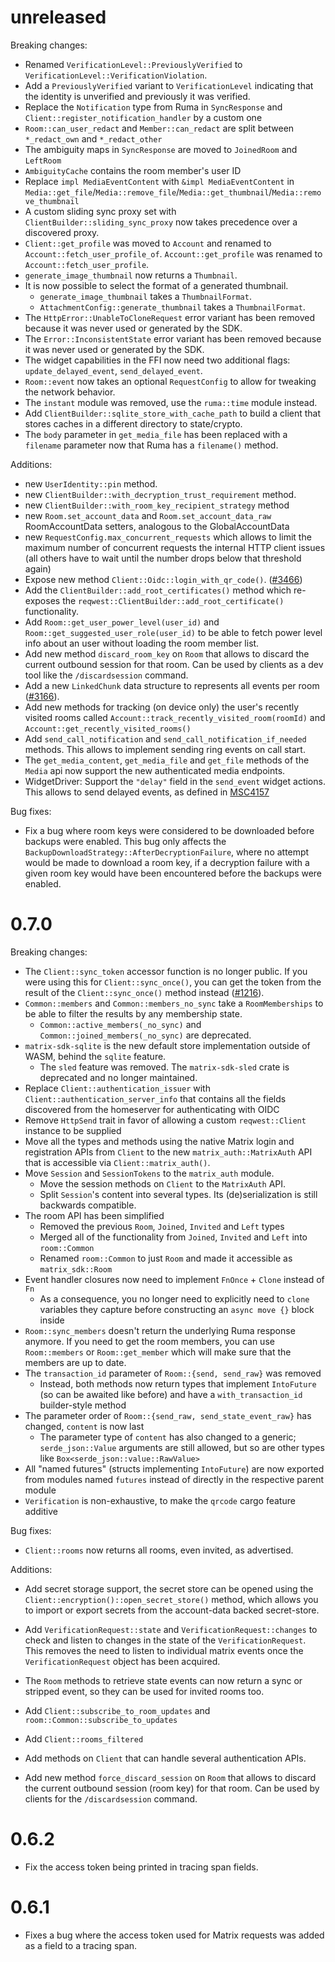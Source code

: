 # unreleased

Breaking changes:

- Renamed `VerificationLevel::PreviouslyVerified` to `VerificationLevel::VerificationViolation`.
- Add a `PreviouslyVerified` variant to `VerificationLevel` indicating that the identity is unverified and previously it was verified.
- Replace the `Notification` type from Ruma in `SyncResponse` and `Client::register_notification_handler`
  by a custom one
- `Room::can_user_redact` and `Member::can_redact` are split between `*_redact_own` and `*_redact_other`
- The ambiguity maps in `SyncResponse` are moved to `JoinedRoom` and `LeftRoom`
- `AmbiguityCache` contains the room member's user ID
- Replace `impl MediaEventContent` with `&impl MediaEventContent` in
  `Media::get_file`/`Media::remove_file`/`Media::get_thumbnail`/`Media::remove_thumbnail`
- A custom sliding sync proxy set with `ClientBuilder::sliding_sync_proxy` now takes precedence over a discovered proxy.
- `Client::get_profile` was moved to `Account` and renamed to `Account::fetch_user_profile_of`. `Account::get_profile` was renamed to `Account::fetch_user_profile`.
- `generate_image_thumbnail` now returns a `Thumbnail`.
- It is now possible to select the format of a generated thumbnail.
  - `generate_image_thumbnail` takes a `ThumbnailFormat`.
  - `AttachmentConfig::generate_thumbnail` takes a `ThumbnailFormat`.
- The `HttpError::UnableToCloneRequest` error variant has been removed because it was never used or
  generated by the SDK.
- The `Error::InconsistentState` error variant has been removed because it was never used or
  generated by the SDK.
- The widget capabilities in the FFI now need two additional flags: `update_delayed_event`, `send_delayed_event`.
- `Room::event` now takes an optional `RequestConfig` to allow for tweaking the network behavior.
- The `instant` module was removed, use the `ruma::time` module instead.
- Add `ClientBuilder::sqlite_store_with_cache_path` to build a client that stores caches in a different directory to state/crypto.
- The `body` parameter in `get_media_file` has been replaced with a `filename` parameter now that Ruma has a `filename()` method.

Additions:

- new `UserIdentity::pin` method.
- new `ClientBuilder::with_decryption_trust_requirement` method.
- new `ClientBuilder::with_room_key_recipient_strategy` method
- new `Room.set_account_data` and `Room.set_account_data_raw` RoomAccountData setters, analogous to the GlobalAccountData
- new `RequestConfig.max_concurrent_requests` which allows to limit the maximum number of concurrent requests the internal HTTP client issues (all others have to wait until the number drops below that threshold again)
- Expose new method `Client::Oidc::login_with_qr_code()`.
  ([#3466](https://github.com/matrix-org/matrix-rust-sdk/pull/3466))
- Add the `ClientBuilder::add_root_certificates()` method which re-exposes the
  `reqwest::ClientBuilder::add_root_certificate()` functionality.
- Add `Room::get_user_power_level(user_id)` and `Room::get_suggested_user_role(user_id)` to be able to fetch power level info about an user without loading the room member list.
- Add new method `discard_room_key` on `Room` that allows to discard the current
  outbound session for that room. Can be used by clients as a dev tool like the `/discardsession` command.
- Add a new `LinkedChunk` data structure to represents all events per room ([#3166](https://github.com/matrix-org/matrix-rust-sdk/pull/3166)).
- Add new methods for tracking (on device only) the user's recently visited rooms called `Account::track_recently_visited_room(roomId)` and `Account::get_recently_visited_rooms()`
- Add `send_call_notification` and `send_call_notification_if_needed` methods. This allows to implement sending ring events on call start.
- The `get_media_content`, `get_media_file` and `get_file` methods of the
  `Media` api now support the new authenticated media endpoints.
- WidgetDriver: Support the `"delay"` field in the `send_event` widget actions.
This allows to send delayed events, as defined in [MSC4157](https://github.com/matrix-org/matrix-spec-proposals/pull/4157)

Bug fixes:

- Fix a bug where room keys were considered to be downloaded before backups were
  enabled. This bug only affects the
  `BackupDownloadStrategy::AfterDecryptionFailure`, where no attempt would be
  made to download a room key, if a decryption failure with a given room key
  would have been encountered before the backups were enabled.

# 0.7.0

Breaking changes:

- The `Client::sync_token` accessor function is no longer public. If you were
  using this for `Client::sync_once()`, you can get the token from the result of
  the `Client::sync_once()` method instead ([#1216](https://github.com/matrix-org/matrix-rust-sdk/pull/1216)).
- `Common::members` and `Common::members_no_sync` take a `RoomMemberships` to be able to filter the
  results by any membership state.
  - `Common::active_members(_no_sync)` and `Common::joined_members(_no_sync)` are deprecated.
- `matrix-sdk-sqlite` is the new default store implementation outside of WASM, behind the `sqlite` feature.
  - The `sled` feature was removed. The `matrix-sdk-sled` crate is deprecated and no longer maintained.
- Replace `Client::authentication_issuer` with `Client::authentication_server_info` that contains
  all the fields discovered from the homeserver for authenticating with OIDC
- Remove `HttpSend` trait in favor of allowing a custom `reqwest::Client` instance to be supplied
- Move all the types and methods using the native Matrix login and registration APIs from `Client`
  to the new `matrix_auth::MatrixAuth` API that is accessible via `Client::matrix_auth()`.
- Move `Session` and `SessionTokens` to the `matrix_auth` module.
  - Move the session methods on `Client` to the `MatrixAuth` API.
  - Split `Session`'s content into several types. Its (de)serialization is still backwards
    compatible.
- The room API has been simplified
  - Removed the previous `Room`, `Joined`, `Invited` and `Left` types
  - Merged all of the functionality from `Joined`, `Invited` and `Left` into `room::Common`
  - Renamed `room::Common` to just `Room` and made it accessible as `matrix_sdk::Room`
- Event handler closures now need to implement `FnOnce` + `Clone` instead of `Fn`
  - As a consequence, you no longer need to explicitly need to `clone` variables they capture
    before constructing an `async move {}` block inside
- `Room::sync_members` doesn't return the underlying Ruma response anymore. If you need to get the
  room members, you can use `Room::members` or `Room::get_member` which will make sure that the
  members are up to date.
- The `transaction_id` parameter of `Room::{send, send_raw}` was removed
  - Instead, both methods now return types that implement `IntoFuture` (so can be awaited like
    before) and have a `with_transaction_id` builder-style method
- The parameter order of `Room::{send_raw, send_state_event_raw}` has changed, `content` is now last
  - The parameter type of `content` has also changed to a generic; `serde_json::Value` arguments
    are still allowed, but so are other types like `Box<serde_json::value::RawValue>`
- All "named futures" (structs implementing `IntoFuture`) are now exported from modules named
  `futures` instead of directly in the respective parent module
- `Verification` is non-exhaustive, to make the `qrcode` cargo feature additive

Bug fixes:

- `Client::rooms` now returns all rooms, even invited, as advertised.

Additions:

- Add secret storage support, the secret store can be opened using the
  `Client::encryption()::open_secret_store()` method, which allows you to import
  or export secrets from the account-data backed secret-store.

- Add `VerificationRequest::state` and `VerificationRequest::changes` to check
  and listen to changes in the state of the `VerificationRequest`. This removes
  the need to listen to individual matrix events once the `VerificationRequest`
  object has been acquired.
- The `Room` methods to retrieve state events can now return a sync or stripped event,
  so they can be used for invited rooms too.
- Add `Client::subscribe_to_room_updates` and `room::Common::subscribe_to_updates`
- Add `Client::rooms_filtered`
- Add methods on `Client` that can handle several authentication APIs.
- Add new method `force_discard_session` on `Room` that allows to discard the current
  outbound session (room key) for that room. Can be used by clients for the `/discardsession` command.

# 0.6.2

- Fix the access token being printed in tracing span fields.

# 0.6.1

- Fixes a bug where the access token used for Matrix requests was added as a field to a tracing span.
